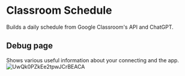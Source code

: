 # Classroom Schedule

Builds a daily schedule from Google Classroom's API and ChatGPT.

## Debug page

Shows various useful information about your connecting and the app.
![UwQk0PZkEe2tpwJCrBEACA](https://github.com/trentwiles/classroom/assets/59586759/e5e0907b-1b93-4350-8a13-a55bc2d051eb)
